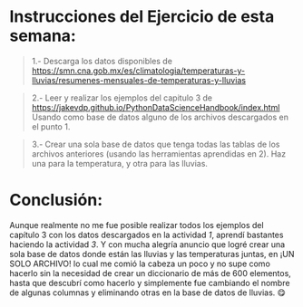 # Instrucciones del Ejercicio de esta semana: 

> 1.- Descarga los datos disponibles de https://smn.cna.gob.mx/es/climatologia/temperaturas-y-lluvias/resumenes-mensuales-de-temperaturas-y-lluvias

>2.- Leer y realizar los ejemplos del  capitulo 3 de https://jakevdp.github.io/PythonDataScienceHandbook/index.html Usando como base de datos alguno de los archivos descargados en el punto 1. 

>3.- Crear una sola base de datos que tenga todas las tablas de los archivos anteriores (usando las herramientas aprendidas en 2). Haz una para la temperatura, y otra para las lluvias. 


# Conclusión:
Aunque realmente no me fue posible realizar todos los ejemplos del capítulo 3 con los datos descargados en la actividad *1*, aprendí bastantes haciendo la actividad *3*. Y con mucha alegría anuncio que logré crear una sola base de datos donde están las lluvias y las temperaturas juntas, en ¡UN SOLO ARCHIVO! lo cual me comió la cabeza un poco y no supe como hacerlo sin la necesidad de crear un diccionario de más de 600 elementos, hasta que descubrí como hacerlo y simplemente fue cambiando el nombre de algunas columnas y eliminando otras en la base de datos de lluvias. :yum: